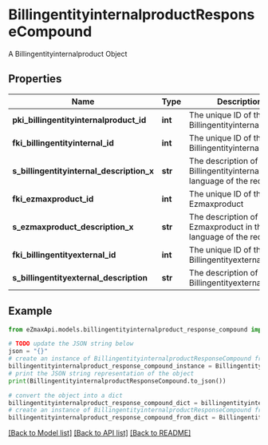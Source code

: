 # BillingentityinternalproductResponseCompound

A Billingentityinternalproduct Object

## Properties

Name | Type | Description | Notes
------------ | ------------- | ------------- | -------------
**pki_billingentityinternalproduct_id** | **int** | The unique ID of the Billingentityinternalproduct | 
**fki_billingentityinternal_id** | **int** | The unique ID of the Billingentityinternal. | 
**s_billingentityinternal_description_x** | **str** | The description of the Billingentityinternal in the language of the requester | 
**fki_ezmaxproduct_id** | **int** | The unique ID of the Ezmaxproduct | 
**s_ezmaxproduct_description_x** | **str** | The description of the Ezmaxproduct in the language of the requester | 
**fki_billingentityexternal_id** | **int** | The unique ID of the Billingentityexternal | 
**s_billingentityexternal_description** | **str** | The description of the Billingentityexternal | 

## Example

```python
from eZmaxApi.models.billingentityinternalproduct_response_compound import BillingentityinternalproductResponseCompound

# TODO update the JSON string below
json = "{}"
# create an instance of BillingentityinternalproductResponseCompound from a JSON string
billingentityinternalproduct_response_compound_instance = BillingentityinternalproductResponseCompound.from_json(json)
# print the JSON string representation of the object
print(BillingentityinternalproductResponseCompound.to_json())

# convert the object into a dict
billingentityinternalproduct_response_compound_dict = billingentityinternalproduct_response_compound_instance.to_dict()
# create an instance of BillingentityinternalproductResponseCompound from a dict
billingentityinternalproduct_response_compound_from_dict = BillingentityinternalproductResponseCompound.from_dict(billingentityinternalproduct_response_compound_dict)
```
[[Back to Model list]](../README.md#documentation-for-models) [[Back to API list]](../README.md#documentation-for-api-endpoints) [[Back to README]](../README.md)



